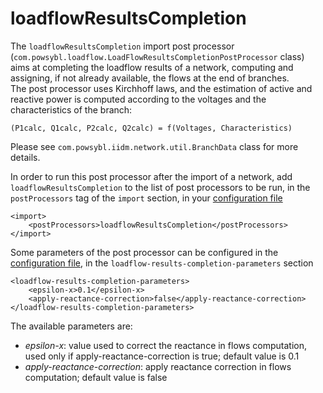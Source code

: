 # loadflowResultsCompletion
The `loadflowResultsCompletion` import post processor (`com.powsybl.loadflow.LoadFlowResultsCompletionPostProcessor` class) aims at completing the loadflow results of a network, computing and assigning, if not already available, the flows at the end of branches.  
The post processor uses Kirchhoff laws, and the estimation of active and reactive power is computed according to the voltages and the characteristics of the branch:

```
(P1calc, Q1calc, P2calc, Q2calc) = f(Voltages, Characteristics)  
```

Please see `com.powsybl.iidm.network.util.BranchData` class for more details. 
  
In order to run this post processor after the import of a network, add `loadflowResultsCompletion` to the list of post processors to be run, in the `postProcessors` tag of the `import` section, in your [configuration file](../configuration/configuration.md)  

```
<import>
    <postProcessors>loadflowResultsCompletion</postProcessors>
</import>
```

Some parameters of the post processor can be configured in the [configuration file](../configuration/configuration.md), in the `loadflow-results-completion-parameters` section

```
<loadflow-results-completion-parameters>
    <epsilon-x>0.1</epsilon-x>
    <apply-reactance-correction>false</apply-reactance-correction>
</loadflow-results-completion-parameters>   
```

The available parameters are:
* *epsilon-x*: value used to correct the reactance in flows computation, used only if apply-reactance-correction is true; default value is 0.1
* *apply-reactance-correction*: apply reactance correction in flows computation; default value is false
